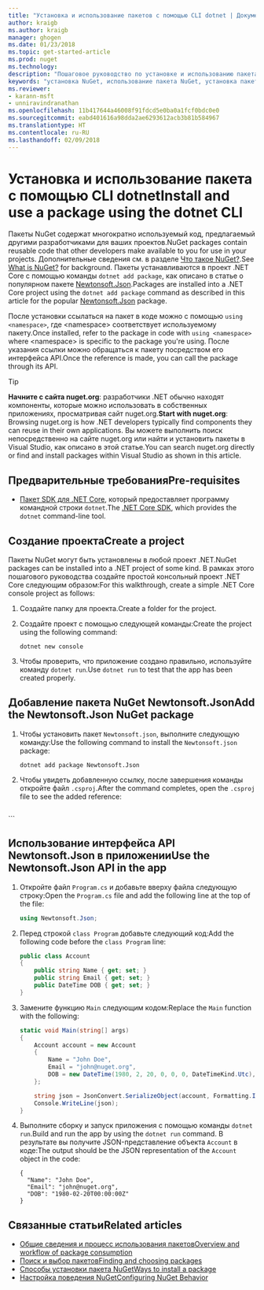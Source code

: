 ```yaml
---
title: "Установка и использование пакетов с помощью CLI dotnet | Документация Майкрософт"
author: kraigb
ms.author: kraigb
manager: ghogen
ms.date: 01/23/2018
ms.topic: get-started-article
ms.prod: nuget
ms.technology: 
description: "Пошаговое руководство по установке и использованию пакета NuGet в проекте .NET Core."
keywords: "установка NuGet, использование пакета NuGet, установка пакетов NuGet, ссылки на пакеты NuGet, использование пакетов NuGet"
ms.reviewer:
- karann-msft
- unniravindranathan
ms.openlocfilehash: 11b417644a46008f91fdcd5e0ba0a1fcf0bdc0e0
ms.sourcegitcommit: eabd401616a98dda2ae6293612acb3b81b584967
ms.translationtype: HT
ms.contentlocale: ru-RU
ms.lasthandoff: 02/09/2018
---
```

# <a name="install-and-use-a-package-using-the-dotnet-cli"></a><span data-ttu-id="0d183-104">Установка и использование пакета с помощью CLI dotnet</span><span class="sxs-lookup"><span data-stu-id="0d183-104">Install and use a package using the dotnet CLI</span></span>

<span data-ttu-id="0d183-105">Пакеты NuGet содержат многократно используемый код, предлагаемый другими разработчиками для ваших проектов.</span><span class="sxs-lookup"><span data-stu-id="0d183-105">NuGet packages contain reusable code that other developers make available to you for use in your projects.</span></span> <span data-ttu-id="0d183-106">Дополнительные сведения см. в разделе [Что такое NuGet?](../What-is-NuGet.md).</span><span class="sxs-lookup"><span data-stu-id="0d183-106">See [What is NuGet?](../What-is-NuGet.md) for background.</span></span> <span data-ttu-id="0d183-107">Пакеты устанавливаются в проект .NET Core с помощью команды `dotnet add package`, как описано в статье о популярном пакете [Newtonsoft.Json](https://www.nuget.org/packages/Newtonsoft.Json/).</span><span class="sxs-lookup"><span data-stu-id="0d183-107">Packages are installed into a .NET Core project using the `dotnet add package` command as described in this article for the popular [Newtonsoft.Json](https://www.nuget.org/packages/Newtonsoft.Json/) package.</span></span>

<span data-ttu-id="0d183-108">После установки ссылаться на пакет в коде можно с помощью `using <namespace>`, где \<namespace\> соответствует используемому пакету.</span><span class="sxs-lookup"><span data-stu-id="0d183-108">Once installed, refer to the package in code with `using <namespace>` where \<namespace\> is specific to the package you're using.</span></span> <span data-ttu-id="0d183-109">После указания ссылки можно обращаться к пакету посредством его интерфейса API.</span><span class="sxs-lookup"><span data-stu-id="0d183-109">Once the reference is made, you can call the package through its API.</span></span>

> [!Tip]
> <span data-ttu-id="0d183-110">**Начните с сайта nuget.org**: разработчики .NET обычно находят компоненты, которые можно использовать в собственных приложениях, просматривая сайт nuget.org.</span><span class="sxs-lookup"><span data-stu-id="0d183-110">**Start with nuget.org**: Browsing nuget.org is how .NET developers typically find components they can reuse in their own applications.</span></span> <span data-ttu-id="0d183-111">Вы можете выполнить поиск непосредственно на сайте nuget.org или найти и установить пакеты в Visual Studio, как описано в этой статье.</span><span class="sxs-lookup"><span data-stu-id="0d183-111">You can search nuget.org directly or find and install packages within Visual Studio as shown in this article.</span></span>

## <a name="pre-requisites"></a><span data-ttu-id="0d183-112">Предварительные требования</span><span class="sxs-lookup"><span data-stu-id="0d183-112">Pre-requisites</span></span>

- <span data-ttu-id="0d183-113">[Пакет SDK для .NET Core](https://www.microsoft.com/net/download/), который предоставляет программу командной строки `dotnet`.</span><span class="sxs-lookup"><span data-stu-id="0d183-113">The [.NET Core SDK](https://www.microsoft.com/net/download/), which provides the `dotnet` command-line tool.</span></span>

## <a name="create-a-project"></a><span data-ttu-id="0d183-114">Создание проекта</span><span class="sxs-lookup"><span data-stu-id="0d183-114">Create a project</span></span>

<span data-ttu-id="0d183-115">Пакеты NuGet могут быть установлены в любой проект .NET.</span><span class="sxs-lookup"><span data-stu-id="0d183-115">NuGet packages can be installed into a .NET project of some kind.</span></span> <span data-ttu-id="0d183-116">В рамках этого пошагового руководства создайте простой консольный проект .NET Core следующим образом:</span><span class="sxs-lookup"><span data-stu-id="0d183-116">For this walkthrough, create a simple .NET Core console project as follows:</span></span>

1. <span data-ttu-id="0d183-117">Создайте папку для проекта.</span><span class="sxs-lookup"><span data-stu-id="0d183-117">Create a folder for the project.</span></span>

1. <span data-ttu-id="0d183-118">Создайте проект с помощью следующей команды:</span><span class="sxs-lookup"><span data-stu-id="0d183-118">Create the project using the following command:</span></span>

    ```cli
    dotnet new console
    ```

1. <span data-ttu-id="0d183-119">Чтобы проверить, что приложение создано правильно, используйте команду `dotnet run`.</span><span class="sxs-lookup"><span data-stu-id="0d183-119">Use `dotnet run` to test that the app has been created properly.</span></span>

## <a name="add-the-newtonsoftjson-nuget-package"></a><span data-ttu-id="0d183-120">Добавление пакета NuGet Newtonsoft.Json</span><span class="sxs-lookup"><span data-stu-id="0d183-120">Add the Newtonsoft.Json NuGet package</span></span>

1. <span data-ttu-id="0d183-121">Чтобы установить пакет `Newtonsoft.json`, выполните следующую команду:</span><span class="sxs-lookup"><span data-stu-id="0d183-121">Use the following command to install the `Newtonsoft.json` package:</span></span>

    ```cli
    dotnet add package Newtonsoft.Json
    ```

1. <span data-ttu-id="0d183-122">Чтобы увидеть добавленную ссылку, после завершения команды откройте файл `.csproj`.</span><span class="sxs-lookup"><span data-stu-id="0d183-122">After the command completes, open the `.csproj` file to see the added reference:</span></span>

    ```xml
  <ItemGroup>
    <PackageReference Include="Newtonsoft.Json" Version="10.0.3" />
  </ItemGroup>
    ```

## <a name="use-the-newtonsoftjson-api-in-the-app"></a><span data-ttu-id="0d183-123">Использование интерфейса API Newtonsoft.Json в приложении</span><span class="sxs-lookup"><span data-stu-id="0d183-123">Use the Newtonsoft.Json API in the app</span></span>

1. <span data-ttu-id="0d183-124">Откройте файл `Program.cs` и добавьте вверху файла следующую строку:</span><span class="sxs-lookup"><span data-stu-id="0d183-124">Open the `Program.cs` file and add the following line at the top of the file:</span></span>

    ```cs
    using Newtonsoft.Json;
    ```

1. <span data-ttu-id="0d183-125">Перед строкой `class Program` добавьте следующий код:</span><span class="sxs-lookup"><span data-stu-id="0d183-125">Add the following code before the `class Program` line:</span></span>

    ```cs
    public class Account
    {
        public string Name { get; set; }
        public string Email { get; set; }
        public DateTime DOB { get; set; }
    }
    ```

1. <span data-ttu-id="0d183-126">Замените функцию `Main` следующим кодом:</span><span class="sxs-lookup"><span data-stu-id="0d183-126">Replace the `Main` function with the following:</span></span>

    ```cs
    static void Main(string[] args)
    {
        Account account = new Account
        {
            Name = "John Doe",
            Email = "john@nuget.org",
            DOB = new DateTime(1980, 2, 20, 0, 0, 0, DateTimeKind.Utc),
        };

        string json = JsonConvert.SerializeObject(account, Formatting.Indented);
        Console.WriteLine(json);
    }
    ```

1. <span data-ttu-id="0d183-127">Выполните сборку и запуск приложения с помощью команды `dotnet run`.</span><span class="sxs-lookup"><span data-stu-id="0d183-127">Build and run the app by using the `dotnet run` command.</span></span> <span data-ttu-id="0d183-128">В результате вы получите JSON-представление объекта `Account` в коде:</span><span class="sxs-lookup"><span data-stu-id="0d183-128">The output should be the JSON representation of the `Account` object in the code:</span></span>

    ```output
    {
      "Name": "John Doe",
      "Email": "john@nuget.org",
      "DOB": "1980-02-20T00:00:00Z"
    }
    ```

## <a name="related-articles"></a><span data-ttu-id="0d183-129">Связанные статьи</span><span class="sxs-lookup"><span data-stu-id="0d183-129">Related articles</span></span>

- [<span data-ttu-id="0d183-130">Общие сведения и процесс использования пакетов</span><span class="sxs-lookup"><span data-stu-id="0d183-130">Overview and workflow of package consumption</span></span>](../consume-packages/overview-and-workflow.md)
- [<span data-ttu-id="0d183-131">Поиск и выбор пакетов</span><span class="sxs-lookup"><span data-stu-id="0d183-131">Finding and choosing packages</span></span>](../consume-packages/finding-and-choosing-packages.md)
- [<span data-ttu-id="0d183-132">Способы установки пакета NuGet</span><span class="sxs-lookup"><span data-stu-id="0d183-132">Ways to install a package</span></span>](../consume-packages/ways-to-install-a-package.md)
- [<span data-ttu-id="0d183-133">Настройка поведения NuGet</span><span class="sxs-lookup"><span data-stu-id="0d183-133">Configuring NuGet Behavior</span></span>](../consume-packages/configuring-nuget-behavior.md)

